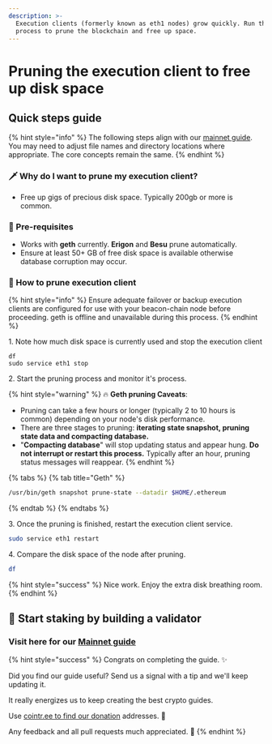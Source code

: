 ```yaml
---
description: >-
  Execution clients (formerly known as eth1 nodes) grow quickly. Run this
  process to prune the blockchain and free up space.
---
```


# Pruning the execution client to free up disk space

## Quick steps guide

{% hint style="info" %}
The following steps align with our [mainnet guide](../). You may need to adjust file names and directory locations where appropriate. The core concepts remain the same.
{% endhint %}

### :dagger: Why do I want to prune my execution client?

* Free up gigs of precious disk space. Typically 200gb or more is common.

### :robot: Pre-requisites

* Works with **geth** currently. **Erigon** and **Besu** prune automatically.
* Ensure at least 50+ GB of free disk space is available otherwise database corruption may occur.

### :construction: How to prune execution client

{% hint style="info" %}
Ensure adequate failover or backup execution clients are configured for use with your beacon-chain node before proceeding. geth is offline and unavailable during this process.
{% endhint %}

1\. Note how much disk space is currently used and stop the execution client

```
df
sudo service eth1 stop
```

2\. Start the pruning process and monitor it's process.

{% hint style="warning" %}
:fire: **Geth pruning Caveats**:

* Pruning can take a few hours or longer (typically 2 to 10 hours is common) depending on your node's disk performance.
* There are three stages to pruning: **iterating state snapshot, pruning state data and compacting database.**
* "**Compacting database**" will stop updating status and appear hung. **Do not interrupt or restart this process.** Typically after an hour, pruning status messages will reappear.
{% endhint %}

{% tabs %}
{% tab title="Geth" %}
```bash
/usr/bin/geth snapshot prune-state --datadir $HOME/.ethereum
```
{% endtab %}
{% endtabs %}

3\. Once the pruning is finished, restart the execution client service.

```bash
sudo service eth1 restart
```

4\. Compare the disk space of the node after pruning.

```bash
df
```

{% hint style="success" %}
Nice work. Enjoy the extra disk breathing room.
{% endhint %}

## :robot: Start staking by building a validator <a href="#start-staking-by-building-a-validator" id="start-staking-by-building-a-validator"></a>

### Visit here for our [Mainnet guide](https://www.coincashew.com/coins/overview-eth/guide-or-how-to-setup-a-validator-on-eth2-mainnet)

{% hint style="success" %}
Congrats on completing the guide. ✨

Did you find our guide useful? Send us a signal with a tip and we'll keep updating it.

It really energizes us to keep creating the best crypto guides.

Use [cointr.ee to find our donation](https://cointr.ee/coincashew) addresses. 🙏

Any feedback and all pull requests much appreciated. 🌛
{% endhint %}
